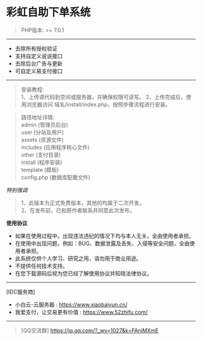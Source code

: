 # 彩虹自助下单系统

> PHP版本: >= 7.0.1

____
* 去除所有授权验证
* 支持自定义说说接口
* 去除后台广告与更新
* 可自定义易支付接口
____

>安装教程:   
> 1、上传源代码到空间或服务器，并确保权限可读写。
> 2、上传完成后，使用浏览器访问 域名/install/index.php，按照步骤流程进行安装。

>路径地址详情:  
> admin (管理员后台)  
> user (分站及用户)  
> assets (资源文件)  
> includes (应用程序核心文件)  
> other (支付目录)  
> install (程序安装)  
> template (模板)  
> config.php (数据库配置文件)


*特别强调*
> 1、此版本为正式免费版本，其他的均属于二次开发。  
> 2、在发布前，已和原作者联系并同意此次发布。

__使用协议__
* 如果在使用过程中，出现违法违纪的情况下均与本人无关。全由使用者承担。
* 在使用中出现问题，例如：BUG、数据泄露及丢失、入侵等安全问题，全由使用者承担。
* 此系统仅供个人学习、研究之用，请勿用于商业用途。
* 不提供任何技术支持。
* 在您下载源码后视为您已经了解使用协议并知晓法律协议。
---

[IDC服务商] 
* 小白云-云服务器 : https://www.xiaobaiyun.cn/
* 我爱支付，让交易更有价值 : https://www.52zhifu.com/
  
----
> [QQ交流群] https://jq.qq.com/?_wv=1027&k=FAniMXmE
